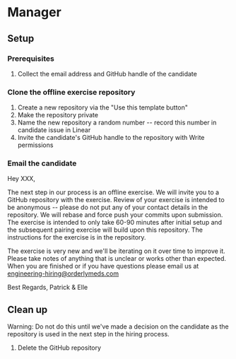 # Manager

## Setup

### Prerequisites
1. Collect the email address and GitHub handle of the candidate

### Clone the offline exercise repository
1. Create a new repository via the "Use this template button"
2. Make the repository private
3. Name the new repository a random number -- record this number in candidate issue in Linear
4. Invite the candidate's GitHub handle to the repository with Write permissions

### Email the candidate

Hey XXX,

The next step in our process is an offline exercise. We will invite you to a GitHub repository with the exercise. Review of your exercise is intended to be anonymous -- please do not put any of your contact details in the repository. We will rebase and force push your commits upon submission. The exercise is intended to only take 60-90 minutes after initial setup and the subsequent pairing exercise will build upon this repository. The instructions for the exercise is in the repository.

The exercise is very new and we'll be iterating on it over time to improve it. Please take notes of anything that is unclear or works other than expected. When you are finished or if you have questions please email us at engineering-hiring@orderlymeds.com

Best Regards,
Patrick & Elle

## Clean up

Warning: Do not do this until we've made a decision on the candidate as the repository is used in the next step in the hiring process.

1. Delete the GitHub repository
